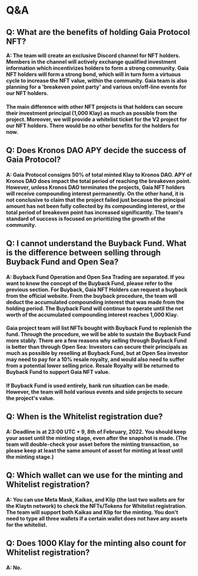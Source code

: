 # Q\&A

## Q: What are the benefits of holding Gaia Protocol NFT?

**A: The team will create an exclusive Discord channel for NFT holders. Members in the channel will actively exchange qualified investment information which incentivizes holders to form a strong community. Gaia NFT holders will form a strong bond, which will in turn form a virtuous cycle to increase the NFT value, within the community. Gaia team is also planning for a 'breakeven point party' and various on/off-line events for our NFT holders.**

#### The main difference with other NFT projects is that holders can secure their investment principal (1,000 Klay) as much as possible from the project. Moreover, we will provide a whitelist ticket for the V2 project for our NFT holders. There would be no other benefits for the holders for now.

## Q: Does Kronos DAO APY decide the success of Gaia Protocol?

#### A: Gaia Protocol consigns 50% of total minted Klay to Kronos DAO. APY of Kronos DAO does impact the total period of reaching the breakeven point. However, unless Kronos DAO terminates the projects, Gaia NFT holders will receive compounding interest permanently. On the other hand, it is not conclusive to claim that the project failed just because the principal amount has not been fully collected by its compounding interest, or the total period of breakeven point has increased significantly. The team's standard of success is focused on prioritizing the growth of the community.

## Q: I cannot understand the Buyback Fund. What is the difference between selling through Buyback Fund and Open Sea?

#### A: Buyback Fund Operation and Open Sea Trading are separated. If you want to know the concept of the Buyback Fund, please refer to the previous section. For Buyback, Gaia NFT Holders can request a buyback from the official website. From the buyback procedure, the team will deduct the accumulated compounding interest that was made from the holding period. The Buyback Fund will continue to operate until the net worth of the accumulated compounding interest reaches 1,000 Klay.

#### Gaia project team will list NFTs bought with Buyback Fund to replenish the fund. Through the procedure, we will be able to sustain the Buyback Fund more stably. There are a few reasons why selling through Buyback Fund is better than through Open Sea: Investors can secure their principals as much as possible by reselling at Buyback Fund, but at Open Sea investor may need to pay for a 10% resale royalty, and would also need to suffer from a potential lower selling price. Resale Royalty will be returned to Buyback Fund to support Gaia NFT value.

#### If Buyback Fund is used entirely, bank run situation can be made. However, the team will hold various events and side projects to secure the project's value.

## Q:  When is the Whitelist registration due?

#### A: Deadline is at 23:00 UTC + 9, 8th of February, 2022. You should keep your asset until the minting stage, even after the snapshot is made. (The team will double-check your asset before the minting transaction, so please keep at least the same amount of asset for minting at least until the minting stage.)

## Q: Which wallet can we use for the minting and Whitelist registration?

#### A: You can use Meta Mask, Kaikas, and Klip (the last two wallets are for the Klaytn network) to check the NFTs/Tokens for Whitelist registration. The team will support both Kaikas and Klip for the minting. You don't need to type all three wallets if a certain wallet does not have any assets for the whitelist.

## Q: Does 1000 Klay for the minting also count for Whitelist registration? 

#### A: No.
